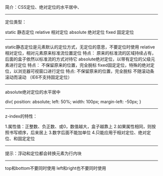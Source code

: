简介：CSS定位、绝对定位的水平居中、

****************************************************************************************** 
定位类型：

static                  静态定位
relative               相对定位
absolute             绝对定位
fixed                    固定定位

--------------------------------------------------------------------------------

static静态定位是元素默认的定位方式，无定位的意思，不要定位时使用
relative相对定位，相对元素原来标准流位置定位
特点：
原来的标准流的区域持续占有，后面的盒子依然以标准流的方式对待它
absolute绝对定位，以带有定位的父级元素进行定位
特点：
不保留原来的位置，完全脱标
fixed固定定位，特殊的绝对定位，以浏览器可视窗口进行定位
特点:
不保留原来的位置，完全脱标
不随滚动条滚动而滚动
（IE6不支持固定定位）

------------------------------------------------------------------------------------------------

absolute绝对定位的水平居中

div{
    position: absolute;
    left: 50%;
    width: 100px;
    margin-left: -50px; 
}

------------------------------------------------------------------------------------------------

z-index的特性：

1.属性值：正整数、负正数、或0，数值越大，盒子越靠上
2.如果属性相同，则按照书写顺序，后来居上
3.数字后面不能加单位
4.只能应用于相对定位、绝对定位、和固定定位

------------------------------------------------------------------------------------------------

提示：浮动和定位都会转换元素为行内块

------------------------------------------------------------------------------------------------
top和bottom不要同时使用
left和right也不要同时使用

